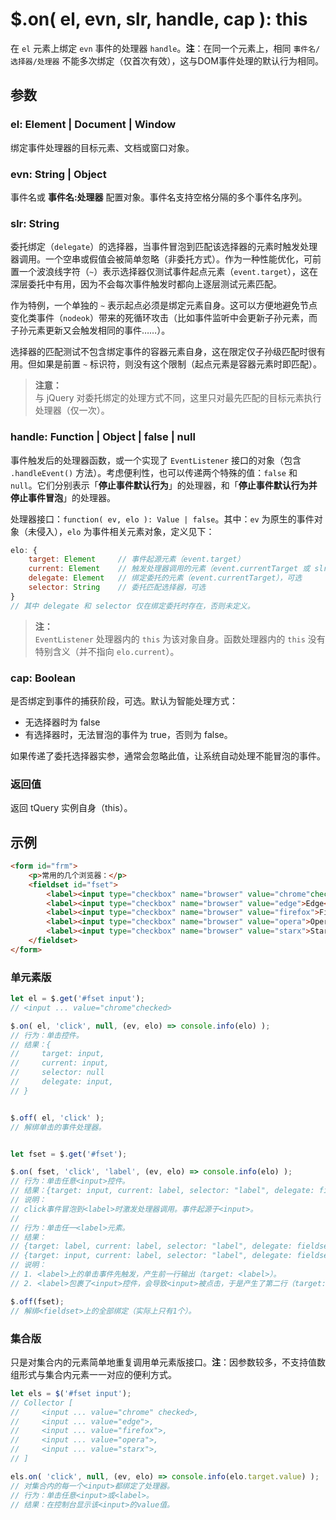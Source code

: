 # $.on( el, evn, slr, handle, cap ): this

在 `el` 元素上绑定 `evn` 事件的处理器 `handle`。**注**：在同一个元素上，相同 `事件名/选择器/处理器` 不能多次绑定（仅首次有效），这与DOM事件处理的默认行为相同。


## 参数

### el: Element | Document | Window

绑定事件处理器的目标元素、文档或窗口对象。


### evn: String | Object

事件名或 **事件名:处理器** 配置对象。事件名支持空格分隔的多个事件名序列。


### slr: String

委托绑定（`delegate`）的选择器，当事件冒泡到匹配该选择器的元素时触发处理器调用。一个空串或假值会被简单忽略（非委托方式）。作为一种性能优化，可前置一个波浪线字符（`~`）表示选择器仅测试事件起点元素（`event.target`），这在深层委托中有用，因为不会每次事件触发时都向上逐层测试元素匹配。

作为特例，一个单独的 `~` 表示起点必须是绑定元素自身。这可以方便地避免节点变化类事件（`nodeok`）带来的死循环攻击（比如事件监听中会更新子孙元素，而子孙元素更新又会触发相同的事件……）。

选择器的匹配测试不包含绑定事件的容器元素自身，这在限定仅子孙级匹配时很有用。但如果是前置 `~` 标识符，则没有这个限制（起点元素是容器元素时即匹配）。

> **注意：**<br>
> 与 jQuery 对委托绑定的处理方式不同，这里只对最先匹配的目标元素执行处理器（仅一次）。


### handle: Function | Object | false | null

事件触发后的处理器函数，或一个实现了 `EventListener` 接口的对象（包含 `.handleEvent()` 方法）。考虑便利性，也可以传递两个特殊的值：`false` 和 `null`。它们分别表示「**停止事件默认行为**」的处理器，和「**停止事件默认行为并停止事件冒泡**」的处理器。

处理器接口：`function( ev, elo ): Value | false`。其中：`ev` 为原生的事件对象（未侵入），`elo` 为事件相关元素对象，定义见下：

```js
elo: {
    target: Element     // 事件起源元素（event.target）
    current: Element    // 触发处理器调用的元素（event.currentTarget 或 slr 匹配的元素）
    delegate: Element   // 绑定委托的元素（event.currentTarget），可选
    selector: String    // 委托匹配选择器，可选
}
// 其中 delegate 和 selector 仅在绑定委托时存在，否则未定义。
```

> **注：**<br>
> `EventListener` 处理器内的 `this` 为该对象自身。函数处理器内的 `this` 没有特别含义（并不指向 `elo.current`）。


### cap: Boolean

是否绑定到事件的捕获阶段，可选。默认为智能处理方式：

- 无选择器时为 false
- 有选择器时，无法冒泡的事件为 true，否则为 false。

如果传递了委托选择器实参，通常会忽略此值，让系统自动处理不能冒泡的事件。


### 返回值

返回 tQuery 实例自身（this）。


## 示例

```html
<form id="frm">
    <p>常用的几个浏览器：</p>
    <fieldset id="fset">
        <label><input type="checkbox" name="browser" value="chrome"checked>Chrome</label>
        <label><input type="checkbox" name="browser" value="edge">Edge</label>
        <label><input type="checkbox" name="browser" value="firefox">Firefox</label>
        <label><input type="checkbox" name="browser" value="opera">Opera</label>
        <label><input type="checkbox" name="browser" value="starx">Starx</label>
    </fieldset>
</form>
```


### 单元素版

```js
let el = $.get('#fset input');
// <input ... value="chrome"checked>

$.on( el, 'click', null, (ev, elo) => console.info(elo) );
// 行为：单击控件。
// 结果：{
//     target: input,
//     current: input,
//     selector: null
//     delegate: input,
// }


$.off( el, 'click' );
// 解绑单击的事件处理器。


let fset = $.get('#fset');

$.on( fset, 'click', 'label', (ev, elo) => console.info(elo) );
// 行为：单击任意<input>控件。
// 结果：{target: input, current: label, selector: "label", delegate: fieldset}
// 说明：
// click事件冒泡到<label>时激发处理器调用。事件起源于<input>。
//
// 行为：单击任一<label>元素。
// 结果：
// {target: label, current: label, selector: "label", delegate: fieldset}
// {target: input, current: label, selector: "label", delegate: fieldset}
// 说明：
// 1. <label>上的单击事件先触发，产生前一行输出（target: <label>）。
// 2. <label>包裹了<input>控件，会导致<input>被点击，于是产生了第二行（target: <input>）。

$.off(fset);
// 解绑<fieldset>上的全部绑定（实际上只有1个）。
```


### 集合版

只是对集合内的元素简单地重复调用单元素版接口。**注**：因参数较多，不支持值数组形式与集合内元素一一对应的便利方式。

```js
let els = $('#fset input');
// Collector [
//     <input ... value="chrome" checked>,
//     <input ... value="edge">,
//     <input ... value="firefox">,
//     <input ... value="opera">,
//     <input ... value="starx">,
// ]

els.on( 'click', null, (ev, elo) => console.info(elo.target.value) );
// 对集合内的每一个<input>都绑定了处理器。
// 行为：单击任意<input>或<label>。
// 结果：在控制台显示该<input>的value值。
```
